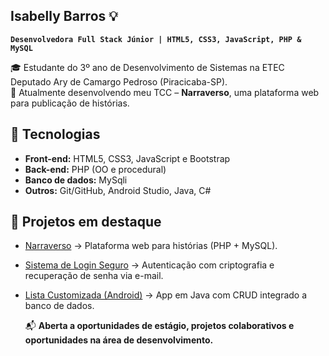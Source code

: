 ## Isabelly Barros 💡

**`Desenvolvedora Full Stack Júnior | HTML5, CSS3, JavaScript, PHP & MySQL`**

🎓 Estudante do 3º ano de Desenvolvimento de Sistemas na ETEC Deputado Ary de Camargo Pedroso (Piracicaba-SP).  
🚀 Atualmente desenvolvendo meu TCC – **Narraverso**, uma plataforma web para publicação de histórias.  

## 🚀 Tecnologias
- **Front-end:** HTML5, CSS3, JavaScript e Bootstrap
- **Back-end:** PHP (OO e procedural)
- **Banco de dados:** MySqli
- **Outros:** Git/GitHub, Android Studio, Java, C#

## 📌 Projetos em destaque
- [Narraverso](https://github.com/isabellybarros662/narraverso) → Plataforma web para histórias (PHP + MySQL).  
- [Sistema de Login Seguro](https://github.com/isabellybarros662/sistema-login-seguro) → Autenticação com criptografia e recuperação de senha via e-mail.  
- [Lista Customizada (Android)](https://github.com/isabellybarros662/lista-customizada-android) → App em Java com CRUD integrado a banco de dados.  


  📬 **Aberta a oportunidades de estágio, projetos colaborativos e oportunidades na área de desenvolvimento.**
